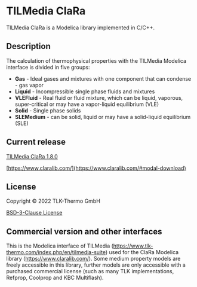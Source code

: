 # TILMedia ClaRa

TILMedia ClaRa is a Modelica library implemented in C/C++.


## Description

The calculation of thermophysical properties with the TILMedia Modelica interface is divided in five groups:
<br>
</p><ul>
  <li> <b>Gas</b> - Ideal gases and mixtures with one component that can condense - gas vapor</li>
  <li> <b>Liquid</b> - Incompressible single phase fluids and mixtures</li>
  <li> <b>VLEFluid</b> - Real fluid or fluid mixture, which can be liquid, vaporous, super-critical or may have a vapor-liquid equilibrium (VLE)</li>
  <li> <b>Solid</b> - Single phase solids</li>
  <li> <b>SLEMedium</b> - can be solid, liquid or may have a solid-liquid equilibrium (SLE)</li>
</ul>


## Current release

[TILMedia ClaRa 1.8.0](https://github.com/TLK-Thermo/TILMediaClaRa/archive/refs/tags/1.8.0.zip)

[https://www.claralib.com/](https://www.claralib.com/#modal-download)


## License

Copyright © 2022 TLK-Thermo GmbH

[BSD-3-Clause License](LICENSE.txt)


## Commercial version and other interfaces

This is the Modelica interface of TILMedia (https://www.tlk-thermo.com/index.php/en/tilmedia-suite) used for the ClaRa Modelica library (https://www.claralib.com/). Some medium property models are freely accessible in this library, further models are only accessible with a purchased commercial license (such as many TLK implementations, Refprop, Coolprop and KBC Multiflash).

